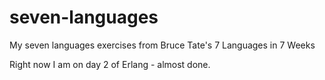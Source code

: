 seven-languages
===============

My seven languages exercises from Bruce Tate's 7 Languages in 7 Weeks

Right now I am on day 2 of Erlang - almost done.
